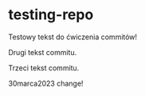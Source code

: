 # testing-repo


Testowy tekst do ćwiczenia commitów!

Drugi tekst commitu.

Trzeci tekst commitu.

30marca2023 change!